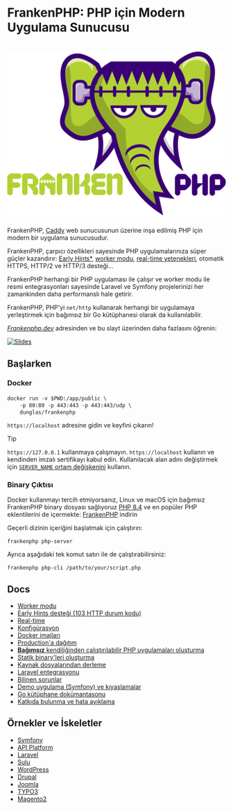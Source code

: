 # FrankenPHP: PHP için Modern Uygulama Sunucusu

<h1 align="center"><a href="https://frankenphp.dev"><img src="../../frankenphp.png" alt="FrankenPHP" width="600"></a></h1>

FrankenPHP, [Caddy](https://caddyserver.com/) web sunucusunun üzerine inşa edilmiş PHP için modern bir uygulama sunucusudur.

FrankenPHP, çarpıcı özellikleri sayesinde PHP uygulamalarınıza süper güçler kazandırır: [Early Hints\*](https://frankenphp.dev/docs/early-hints/), [worker modu](https://frankenphp.dev/docs/worker/), [real-time yetenekleri](https://frankenphp.dev/docs/mercure/), otomatik HTTPS, HTTP/2 ve HTTP/3 desteği...

FrankenPHP herhangi bir PHP uygulaması ile çalışır ve worker modu ile resmi entegrasyonları sayesinde Laravel ve Symfony projelerinizi her zamankinden daha performanslı hale getirir.

FrankenPHP, PHP'yi `net/http` kullanarak herhangi bir uygulamaya yerleştirmek için bağımsız bir Go kütüphanesi olarak da kullanılabilir.

[_Frankenphp.dev_](https://frankenphp.dev) adresinden ve bu slayt üzerinden daha fazlasını öğrenin:

<a href="https://dunglas.dev/2022/10/frankenphp-the-modern-php-app-server-written-in-go/"><img src="https://dunglas.dev/wp-content/uploads/2022/10/frankenphp.png" alt="Slides" width="600"></a>

## Başlarken

### Docker

```console
docker run -v $PWD:/app/public \
    -p 80:80 -p 443:443 -p 443:443/udp \
    dunglas/frankenphp
```

`https://localhost` adresine gidin ve keyfini çıkarın!

> [!TIP]
>
> `https://127.0.0.1` kullanmaya çalışmayın. `https://localhost` kullanın ve kendinden imzalı sertifikayı kabul edin.
> Kullanılacak alan adını değiştirmek için [`SERVER_NAME` ortam değişkenini](https://frankenphp.dev/tr/docs/config#ortam-değişkenleri) kullanın.

### Binary Çıktısı

Docker kullanmayı tercih etmiyorsanız, Linux ve macOS için bağımsız FrankenPHP binary dosyası sağlıyoruz
[PHP 8.4](https://www.php.net/releases/8.4/en.php) ve en popüler PHP eklentilerini de içermekte: [FrankenPHP](https://github.com/php/frankenphp/releases) indirin

Geçerli dizinin içeriğini başlatmak için çalıştırın:

```console
frankenphp php-server
```

Ayrıca aşağıdaki tek komut satırı ile de çalıştırabilirsiniz:

```console
frankenphp php-cli /path/to/your/script.php
```

## Docs

- [Worker modu](worker.md)
- [Early Hints desteği (103 HTTP durum kodu)](early-hints.md)
- [Real-time](mercure.md)
- [Konfigürasyon](config.md)
- [Docker imajları](docker.md)
- [Production'a dağıtım](production.md)
- [**Bağımsız** kendiliğinden çalıştırılabilir PHP uygulamaları oluşturma](embed.md)
- [Statik binary'leri oluşturma](static.md)
- [Kaynak dosyalarından derleme](config.md)
- [Laravel entegrasyonu](laravel.md)
- [Bilinen sorunlar](known-issues.md)
- [Demo uygulama (Symfony) ve kıyaslamalar](https://github.com/dunglas/frankenphp-demo)
- [Go kütüphane dokümantasonu](https://pkg.go.dev/github.com/dunglas/frankenphp)
- [Katkıda bulunma ve hata ayıklama](CONTRIBUTING.md)

## Örnekler ve İskeletler

- [Symfony](https://github.com/dunglas/symfony-docker)
- [API Platform](https://api-platform.com/docs/distribution/)
- [Laravel](https://frankenphp.dev/docs/laravel/)
- [Sulu](https://sulu.io/blog/running-sulu-with-frankenphp)
- [WordPress](https://github.com/StephenMiracle/frankenwp)
- [Drupal](https://github.com/dunglas/frankenphp-drupal)
- [Joomla](https://github.com/alexandreelise/frankenphp-joomla)
- [TYPO3](https://github.com/ochorocho/franken-typo3)
- [Magento2](https://github.com/ekino/frankenphp-magento2)
